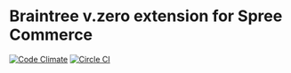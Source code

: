 # Braintree v.zero extension for Spree Commerce

[![Code Climate](https://codeclimate.com/github/spark-solutions/spree_braintree_vzero/badges/gpa.svg)](https://codeclimate.com/github/spark-solutions/spree_braintree_vzero)  [![Circle CI](https://circleci.com/gh/spark-solutions/spree_braintree_vzero.svg?style=svg)](https://circleci.com/gh/spark-solutions/spree_braintree_vzero)
